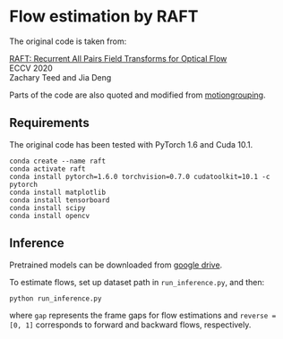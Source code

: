 # Flow estimation by RAFT
The original code is taken from:

[RAFT: Recurrent All Pairs Field Transforms for Optical Flow](https://arxiv.org/pdf/2003.12039.pdf)<br/>
ECCV 2020 <br/>
Zachary Teed and Jia Deng<br/>

Parts of the code are also quoted and modified from [motiongrouping](https://github.com/charigyang/motiongrouping).

## Requirements
The original code has been tested with PyTorch 1.6 and Cuda 10.1.
```Shell
conda create --name raft
conda activate raft
conda install pytorch=1.6.0 torchvision=0.7.0 cudatoolkit=10.1 -c pytorch
conda install matplotlib
conda install tensorboard
conda install scipy
conda install opencv
```

## Inference
Pretrained models can be downloaded from [google drive](https://drive.google.com/drive/folders/1sWDsfuZ3Up38EUQt7-JDTT1HcGHuJgvT?usp=sharing).

To estimate flows, set up dataset path in ```run_inference.py```, and then:
```Shell
python run_inference.py
```
where ```gap``` represents the frame gaps for flow estimations and ```reverse = [0, 1]``` corresponds to forward and backward flows, respectively.
